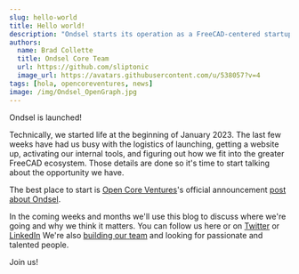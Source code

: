 ```yaml
---
slug: hello-world
title: Hello world!
description: "Ondsel starts its operation as a FreeCAD-centered startup"
authors:
  name: Brad Collette
  title: Ondsel Core Team
  url: https://github.com/sliptonic
  image_url: https://avatars.githubusercontent.com/u/538057?v=4
tags: [hola, opencoreventures, news]
image: /img/Ondsel_OpenGraph.jpg
---
```


Ondsel is launched!

Technically, we started life at the beginning of January 2023. The last few weeks have had us busy with the logistics of launching, getting a website up, activating our internal tools, and figuring out how we fit into the greater FreeCAD ecosystem. Those details are done so it's time to start talking about the opportunity we have.

<!-- truncate -->

The best place to start is [Open Core Ventures](https://opencoreventures.com/)'s official announcement [post about Ondsel](https://opencoreventures.com/blog/2023-01-ondsel-freecad-launch/).

In the coming weeks and months we'll use this blog to discuss where we're going and why we think it matters. You can follow us here or on [Twitter](https://twitter.com/ondsel) or [LinkedIn](https://linkedin.com/company/ondsel)
We're also [building our team](/careers/) and looking for passionate and talented people.

Join us!
